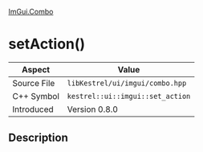 [ImGui.Combo](index)
# setAction()
| Aspect | Value |
| --- | --- |
| Source File | `libKestrel/ui/imgui/combo.hpp` |
| C++ Symbol | `kestrel::ui::imgui::set_action` |
| Introduced | Version 0.8.0 |
## Description

